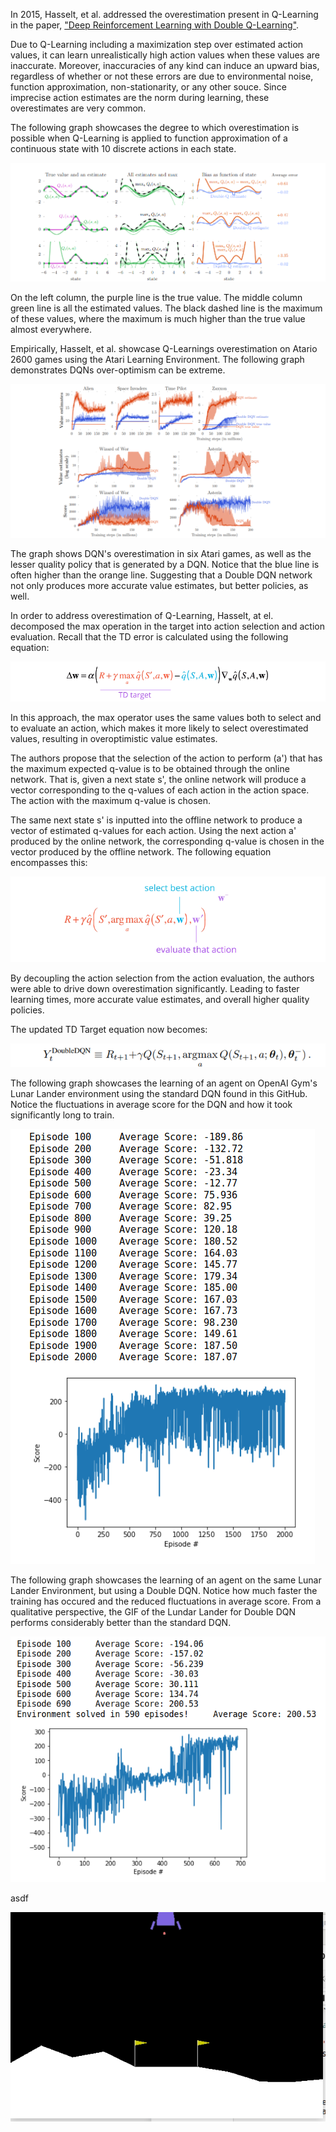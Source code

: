 
In 2015, Hasselt, et al. addressed the overestimation present in Q-Learning in the paper, ["Deep Reinforcement Learning with Double Q-Learning"](https://arxiv.org/pdf/1509.06461.pdf).

Due to Q-Learning including a maximization step over estimated action values, it can learn unrealistically high action values when these values are inaccurate. Moreover, inaccuracies of any kind can induce an upward bias, regardless of whether or not these errors are due to environmental noise, function approximation, non-stationarity, or any other souce. Since imprecise action estimates are the norm during learning, these overestimates are very common. 

The following graph showcases the degree to which overestimation is possible when Q-Learning is applied to function approximation of a continuous state with 10 discrete actions in each state. 


![Alt text](images/dqn_overestimation.PNG)


On the left column, the purple line is the true value. The middle column green line is all the estimated values. The black dashed line is the maximum of these values, where the maximum is much higher than the true value almost everywhere. 

Empirically, Hasselt, et al. showcase Q-Learnings overestimation on Atario 2600 games using the Atari Learning Environment. The following graph demonstrates DQNs over-optimism can be extreme. 


![Alt text](images/atari_graph.PNG)


The graph shows DQN's overestimation in six Atari games, as well as the lesser quality policy that is generated by a DQN. Notice that the blue line is often higher than the orange line. Suggesting that a Double DQN network not only produces more accurate value estimates, but better policies, as well.

In order to address overestimation of Q-Learning, Hasselt, at el. decomposed the max operation in the target into action selection and action evaluation. Recall that the TD error is calculated using the following equation: 

![Alt text](images/td_target.PNG)

In this approach, the max operator uses the same values both to select and to evaluate an action, which makes it more likely to select overestimated values, resulting in overoptimistic value estimates. 

The authors propose that the selection of the action to perform (a') that has the maximum expected q-value is to be obtained through the online network. That is, given a next state s', the online network will produce a vector corresponding to the q-values of each action in the action space. The action with the maximum q-value is chosen.

The same next state s' is inputted into the offline network to produce a vector of estimated q-values for each action. Using the next action a' produced by the online network, the corresponding q-value is chosen in the vector produced by the offline network. The following equation encompasses this:


![Alt text](images/new_td_error.PNG)


By decoupling the action selection from the action evaluation, the authors were able to drive down overestimation significantly. Leading to faster learning times, more accurate value estimates, and overall higher quality policies. 

The updated TD Target equation now becomes: 



![Alt text](images/new_td_target.PNG)




The following graph showcases the learning of an agent on OpenAI Gym's Lunar Lander environment using the standard DQN found in this GitHub. Notice the fluctuations in average score for the DQN and how it took significantly long to train.


![Alt text](images/dqn_training.png)


The following graph showcases the learning of an agent on the same Lunar Lander Environment, but using a Double DQN. Notice how much faster the training has occured and the reduced fluctuations in average score. From a qualitative perspective, the GIF of the Lundar Lander for Double DQN performs considerably better than the standard DQN.


 ![Alt text](images/ddqn_training_graph.png)
 
 
 asdf

![](images/lunar_lander_ddqn.gif)


